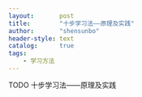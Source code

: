 ```yaml
---
layout:       post
title:        "十步学习法——原理及实践"
author:       "shensunbo"
header-style: text
catalog:      true
tags:
    - 学习方法
---
```


TODO 十步学习法——原理及实践
